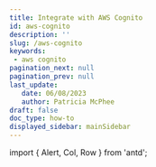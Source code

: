 ```yaml
---
title: Integrate with AWS Cognito
id: aws-cognito
description: ''
slug: /aws-cognito
keywords: 
 - aws cognito
pagination_next: null
pagination_prev: null
last_update: 
   date: 06/08/2023
   author: Patricia McPhee
draft: false
doc_type: how-to
displayed_sidebar: mainSidebar
---
```


import { Alert, Col, Row } from 'antd';

<Row>
  <Col span={6}>
    <Alert message="To do" type="warning" />
  </Col>
</Row>
<br />

<Alert
   message="Action items"
   description="@JenField is in the process of writing."
   type="error"
/>
<br />